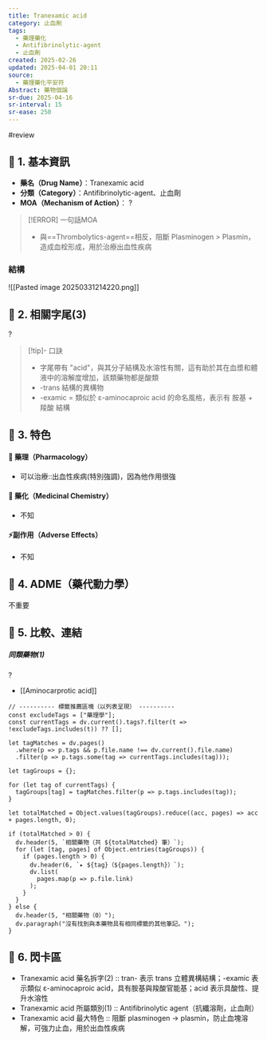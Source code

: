 ```yaml
---
title: Tranexamic acid
category: 止血劑
tags:
  - 藥理藥化
  - Antifibrinolytic-agent
  - 止血劑
created: 2025-02-26
updated: 2025-04-01 20:11
source:
  - 藥理藥化平安符
Abstract: 藥物個論
sr-due: 2025-04-16
sr-interval: 15
sr-ease: 250
---
```

#review 
## 🔹 1. 基本資訊
- **藥名（Drug Name）**：Tranexamic acid
- **分類（Category）**：Antifibrinolytic-agent、止血劑
- **MOA（Mechanism of Action）**：
?
> [!ERROR] 一句話MOA
> - 與==Thrombolytics-agent==相反，阻斷 Plasminogen > Plasmin，造成血栓形成，用於治療出血性疾病 <!--SR:!2025-04-04,3,250-->

### 結構
![[Pasted image 20250331214220.png]]


## 🔹 2. 相關字尾(3)
?
> [!tip]- 口訣
> - 字尾帶有 "acid"，與其分子結構及水溶性有關，這有助於其在血漿和體液中的溶解度增加，該類藥物都是酸類
> -  -trans 結構的異構物
> - -examic = 類似於 ε-aminocaproic acid 的命名風格，表示有 胺基 + 羧酸 結構 <!--SR:!2025-04-04,3,250-->

## 🔹 3. 特色
#### 🧪 藥理（Pharmacology）

- 可以治療::出血性疾病(特別強調)，因為他作用很強 <!--SR:!2025-04-04,3,250-->

#### 🧬 藥化（Medicinal Chemistry）

- 不知

#### ⚡副作用（Adverse Effects）
- 不知


## 🔹 4. ADME（藥代動力學）
 不重要
## 🔹 5. 比較、連結



##### 同類藥物(1)
?
- [[Aminocarprotic acid]] <!--SR:!2025-04-04,3,250-->



```dataviewjs
// ---------- 標籤推薦區塊（以列表呈現） ----------
const excludeTags = ["藥理學"];
const currentTags = dv.current().tags?.filter(t => !excludeTags.includes(t)) ?? [];

let tagMatches = dv.pages()
  .where(p => p.tags && p.file.name !== dv.current().file.name)
  .filter(p => p.tags.some(tag => currentTags.includes(tag)));

let tagGroups = {};

for (let tag of currentTags) {
  tagGroups[tag] = tagMatches.filter(p => p.tags.includes(tag));
}

let totalMatched = Object.values(tagGroups).reduce((acc, pages) => acc + pages.length, 0);

if (totalMatched > 0) {
  dv.header(5, `相關藥物（共 ${totalMatched} 筆）`);
  for (let [tag, pages] of Object.entries(tagGroups)) {
    if (pages.length > 0) {
      dv.header(6, `▸ ${tag}（${pages.length}）`);
      dv.list(
        pages.map(p => p.file.link)
      );
    }
  }
} else {
  dv.header(5, "相關藥物（0）");
  dv.paragraph("沒有找到與本藥物具有相同標籤的其他筆記。");
}
````

## 🔹 6. 閃卡區
- Tranexamic acid 藥名拆字(2) :: tran- 表示 trans 立體異構結構；-examic 表示類似 ε-aminocaproic acid，具有胺基與羧酸官能基；acid 表示具酸性、提升水溶性 <!--SR:!2025-04-04,3,250-->
- Tranexamic acid 所屬類別(1) :: Antifibrinolytic agent（抗纖溶劑，止血劑） <!--SR:!2025-04-03,2,230-->
- Tranexamic acid 最大特色 :: 阻斷 plasminogen → plasmin，防止血塊溶解，可強力止血，用於出血性疾病 <!--SR:!2025-04-03,2,230-->
